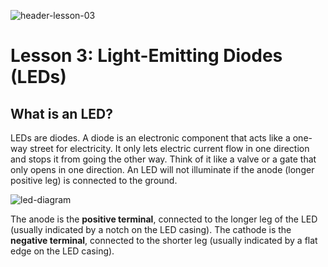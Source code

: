 ![header-lesson-03](assets/header-lesson-03.png)

# Lesson 3: Light-Emitting Diodes (LEDs)

## What is an LED?

LEDs are diodes. A diode is an electronic component that acts like a one-way street for electricity. It only lets electric current flow in one direction and stops it from going the other way. Think of it like a valve or a gate that only opens in one direction. An LED will not illuminate if the anode (longer positive leg) is connected to the ground.

![led-diagram](assets/led-diagram.png)

The anode is the **positive terminal**, connected to the longer leg of the LED (usually indicated by a notch on the LED casing). The cathode is the **negative terminal**, connected to the shorter leg (usually indicated by a flat edge on the LED casing).

